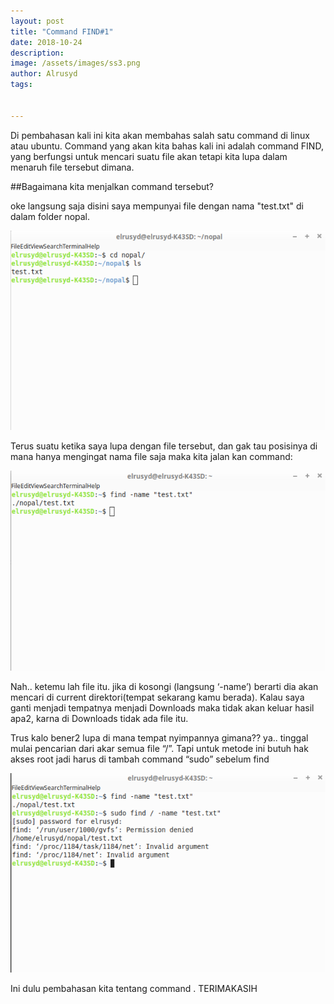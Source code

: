```yaml
---
layout: post
title: "Command FIND#1"
date: 2018-10-24
description: 
image: /assets/images/ss3.png
author: Alrusyd
tags: 


---
```


Di pembahasan kali ini kita akan membahas salah satu command di linux atau ubuntu. 
Command yang akan kita bahas kali ini adalah command FIND, yang berfungsi untuk mencari suatu file akan tetapi kita lupa dalam menaruh file tersebut dimana.

##Bagaimana kita menjalkan command tersebut?

oke langsung saja disini saya mempunyai file dengan nama "test.txt" di dalam folder nopal.

<img src="/assets/images/ss1.png">

Terus suatu ketika saya lupa dengan file tersebut, dan gak tau posisinya di mana hanya mengingat nama file saja
maka kita jalan kan command:

<img src="/assets/images/ss2.png">

Nah.. ketemu lah file itu.  jika di kosongi (langsung ‘-name’) berarti dia akan mencari di current direktori(tempat sekarang kamu berada). Kalau saya ganti menjadi tempatnya menjadi Downloads maka tidak akan keluar hasil apa2, karna di Downloads tidak ada file itu.

Trus kalo bener2 lupa di mana tempat nyimpannya gimana?? ya.. tinggal mulai pencarian dari akar semua file “/”. Tapi untuk metode ini butuh hak akses root jadi harus di tambah command “sudo” sebelum find

<img src="/assets/images/ss3.png">

Ini dulu pembahasan kita tentang command . TERIMAKASIH
